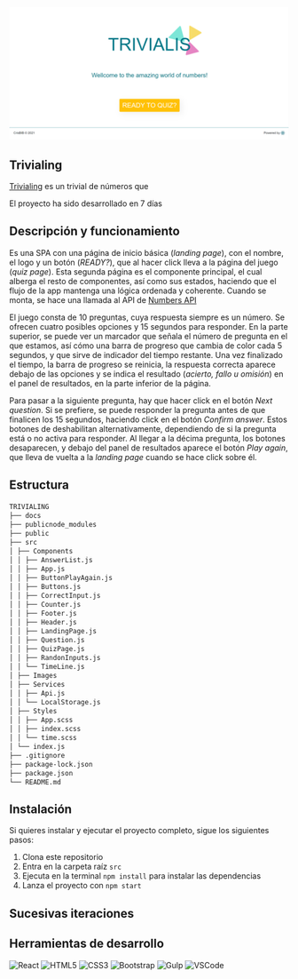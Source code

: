 ![image](https://github.com/CrisBIB/trivialing/blob/main/src/Images/README/Portrait.png)

## Trivialing

[Trivialing](https://crisbib.github.io/trivialing/#/) es un trivial de números que

El proyecto ha sido desarrollado en 7 días

## Descripción y funcionamiento

Es una SPA con una página de inicio básica (_landing page_), con el nombre, el logo y un botón (_READY?_), que al hacer click lleva a la página del juego (_quiz page_). Esta segunda página es el componente principal, el cual alberga el resto de componentes, así como sus estados, haciendo que el flujo de la app mantenga una lógica ordenada y coherente. Cuando se monta, se hace una llamada al API de [Numbers API](http://numbersapi.com/#42)

El juego consta de 10 preguntas, cuya respuesta siempre es un número. Se ofrecen cuatro posibles opciones y 15 segundos para responder. En la parte superior, se puede ver un marcador que señala el número de pregunta en el que estamos, así cómo una barra de progreso que cambia de color cada 5 segundos, y que sirve de indicador del tiempo restante. Una vez finalizado el tiempo, la barra de progreso se reinicia, la respuesta correcta aparece debajo de las opciones y se indica el resultado (_acierto, fallo u omisión_) en el panel de resultados, en la parte inferior de la página.

Para pasar a la siguiente pregunta, hay que hacer click en el botón _Next question_. Si se prefiere, se puede responder la pregunta antes de que finalicen los 15 segundos, haciendo click en el botón _Confirm answer_. Estos botones de deshabilitan alternativamente, dependiendo de si la pregunta está o no activa para responder. Al llegar a la décima pregunta, los botones desaparecen, y debajo del panel de resultados aparece el botón _Play again_, que lleva de vuelta a la _landing page_ cuando se hace click sobre él.

## Estructura

```
TRIVIALING
├── docs
├── publicnode_modules
├── public
├── src
│ ├── Components
│ │ ├── AnswerList.js
│ │ ├── App.js
│ │ ├── ButtonPlayAgain.js
│ │ ├── Buttons.js
│ │ ├── CorrectInput.js
│ │ ├── Counter.js
│ │ ├── Footer.js
│ │ ├── Header.js
│ │ ├── LandingPage.js
│ │ ├── Question.js
│ │ ├── QuizPage.js
│ │ ├── RandonInputs.js
│ │ └── TimeLine.js
│ ├── Images
│ ├── Services
│ │ ├── Api.js
│ │ └── LocalStorage.js
│ ├── Styles
│ │ ├── App.scss
│ │ ├── index.scss
│ │ └── time.scss
│ └── index.js
├── .gitignore
├── package-lock.json
├── package.json
└── README.md
```

## Instalación

Si quieres instalar y ejecutar el proyecto completo, sigue los siguientes pasos:

1. Clona este repositorio
2. Entra en la carpeta raíz `src`
3. Ejecuta en la terminal `npm install` para instalar las dependencias
4. Lanza el proyecto con `npm start`

## Sucesivas iteraciones

## Herramientas de desarrollo

![React](https://img.shields.io/badge/-React-%2361DAFB?logo=react&logoColor=white)
![HTML5](https://img.shields.io/badge/-HTML5-%23E34F26?logo=html5&logoColor=white)
![CSS3](https://img.shields.io/badge/-CSS3-%231572B6?logo=css3&logoColor=white)
![Bootstrap](https://img.shields.io/badge/-Bootstrap-%237952B3?logo=bootstrap&logoColor=white)
![Gulp](https://img.shields.io/badge/-Gulp-%23CF4647?logo=Gulp&logoColor=white)
![VSCode](https://camo.githubusercontent.com/31d79cd7978fd59e2cfb1cb2b91279ae0b4fcfdd3a3e86741eaddcb145987948/68747470733a2f2f696d672e736869656c64732e696f2f62616467652f2d5653253230436f64652d3030374143432e7376673f7374796c653d666c6174266c6162656c266c6f676f3d76697375616c2d73747564696f2d636f6465266c6f676f436f6c6f723d7768697465)
